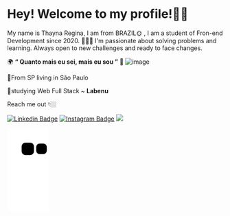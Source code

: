 # Hey! Welcome to my profile!🖖🦄

My name is Thayna Regina, I am  from BRAZIL🌞 , I am a student of Fron-end Development since 2020. 👩🏻‍💻
I'm passionate about solving problems and learning. Always open to new challenges and ready to face changes.

🌍 **“ Quanto mais eu sei, mais eu sou ”** 🧠                                                                 ![image](https://user-images.githubusercontent.com/79390113/134647892-9fbcbad6-3bff-452b-9fe8-fe2cb6692f7c.png)


📍From SP living in São Paulo

🌈studying Web Full Stack ~   **Labenu**




Reach me out 👇🏼               



[![Linkedin Badge](https://img.shields.io/badge/-LinkedIn-blue?style=flat-square&logo=Linkedin&logoColor=white&link=https://www.linkedin.com/in/thaynaregina/)](https://www.linkedin.com/in/thaynaregina/) [![Instagram Badge](https://img.shields.io/badge/-Instagram-violet?style=flat-square&logo=Instagram&logoColor=white&link=https://www.instagram.com/itezztai/)](https://www.instagram.com/itezztai/) 
<a href = "mailto:thaynareginam@hotmail.com"><img src="https://img.shields.io/badge/-Gmail-%23333?style=for-the-badge&logo=gmail&logoColor=white" target="_blank"></a> 




 
  ![Snake animation](https://github.com/rafaballerini/rafaballerini/blob/output/github-contribution-grid-snake.svg)
